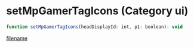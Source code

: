 # setMpGamerTagIcons (Category ui)

```js
function setMpGamerTagIcons(headDisplayId: int, p1: boolean): void
```

[filename](setMpGamerTagIcons_m.md ':include')